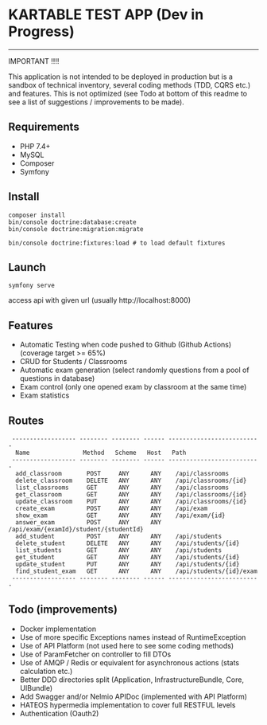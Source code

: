 # KARTABLE TEST APP (Dev in Progress)
---

IMPORTANT !!!! 

This application is not intended to be deployed in production but is a sandbox of technical inventory, 
several coding methods (TDD, CQRS etc.) and features. This is not optimized (see Todo at bottom of this readme
to see a list of suggestions / improvements to be made).

## Requirements 

- PHP 7.4+
- MySQL
- Composer
- Symfony

## Install 

```
composer install
bin/console doctrine:database:create
bin/console doctrine:migration:migrate

bin/console doctrine:fixtures:load # to load default fixtures
```

## Launch

```
symfony serve
```

access api with given url (usually http://localhost:8000)

## Features 

- Automatic Testing when code pushed to Github (Github Actions) (coverage target >= 65%)
- CRUD for Students / Classrooms
- Automatic exam generation (select randomly questions from a pool of questions in database)
- Exam control (only one opened exam by classroom at the same time)
- Exam statistics

## Routes

```
 ------------------ -------- -------- ------ --------------------------
  Name               Method   Scheme   Host   Path                     
 ------------------ -------- -------- ------ --------------------------
  add_classroom       POST     ANY      ANY    /api/classrooms
  delete_classroom    DELETE   ANY      ANY    /api/classrooms/{id}
  list_classrooms     GET      ANY      ANY    /api/classrooms
  get_classroom       GET      ANY      ANY    /api/classrooms/{id}
  update_classroom    PUT      ANY      ANY    /api/classrooms/{id}
  create_exam         POST     ANY      ANY    /api/exam
  show_exam           GET      ANY      ANY    /api/exam/{id}
  answer_exam         POST     ANY      ANY    /api/exam/{examId}/student/{studentId}
  add_student         POST     ANY      ANY    /api/students
  delete_student      DELETE   ANY      ANY    /api/students/{id}
  list_students       GET      ANY      ANY    /api/students
  get_student         GET      ANY      ANY    /api/students/{id}
  update_student      PUT      ANY      ANY    /api/students/{id}
  find_student_exam   GET      ANY      ANY    /api/students/{id}/exam
 ------------------ -------- -------- ------ --------------------------
```

## Todo (improvements)

- Docker implementation
- Use of more specific Exceptions names instead of RuntimeException
- Use of API Platform (not used here to see some coding methods)
- Use of ParamFetcher on controller to fill DTOs
- Use of AMQP / Redis or equivalent for asynchronous actions (stats calculation etc.)
- Better DDD directories split (Application, InfrastructureBundle, Core, UIBundle)
- Add Swagger and/or Nelmio APIDoc (implemented with API Platform)
- HATEOS hypermedia implementation to cover full RESTFUL levels
- Authentication (Oauth2)

